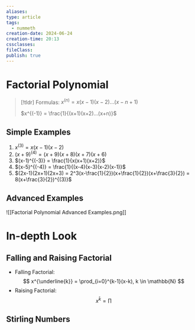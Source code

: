 ```yaml
---
aliases: 
type: article
tags:
  - nummeth
creation-date: 2024-06-24
creation-time: 20:13
cssclasses: 
fileClass: 
publish: true
---
```

# Factorial Polynomial
> [!tldr]  Formulas:
> $x^{(n)} = x(x-1)(x-2)...(x-n+1)$
>
> $x^{(-1)} = \frac{1}{(x+1)(x+2)...(x+n)}$ 

## Simple Examples
1. $x^{(3)} = x(x-1)(x-2$)
2. $(x+9)^{(4)} = (x+9)(x+8)(x+7)(x+6)$
3. $(x-1)^{(-3)} = \frac{1}{x(x+1)(x+2)}$
4. $(x-5)^{(-4)} = \frac{1}{(x-4)(x-3)(x-2)(x-1)}$
5. $(2x-1)(2x+1)(2x+3) = 2^3(x-\frac{1}{2})(x+\frac{1}{2})(x+\frac{3}{2}) = 8(x+\frac{3}{2})^{(3)}$

## Advanced Examples
![[Factorial Polynomial Advanced Examples.png]]
# In-depth Look
## Falling and Raising Factorial
- Falling Factorial:
$$
x^{\underline{k}} = \prod_{i=0}^{k-1}(x-k), k \in \mathbb{N}
$$
- Raising Factorial:
$$
x^{\bar{k}} = \prod 
$$
## Stirling Numbers